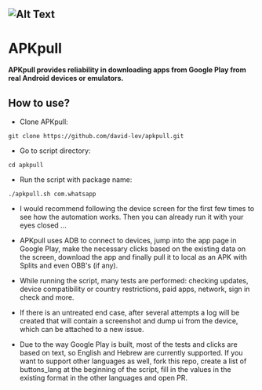 ![Alt Text](https://i.imgur.com/oY6bzVh.gif)
---
# APKpull

**APKpull provides reliability in downloading apps from Google Play from real Android devices or emulators.**

## How to use?
- Clone APKpull:
```
git clone https://github.com/david-lev/apkpull.git
```
- Go to script directory:
```
cd apkpull
```
- Run the script with package name:
```
./apkpull.sh com.whatsapp
```
- I would recommend following the device screen for the first few times to see how the automation works. Then you can already run it with your eyes closed ...

- APKpull uses ADB to connect to devices, jump into the app page in Google Play, make the necessary clicks based on the existing data on the screen, download the app and finally pull it to local as an APK with Splits and even OBB's (if any).
- While running the script, many tests are performed: checking updates, device compatibility or country restrictions, paid apps, network, sign in check and more.
- If there is an untreated end case, after several attempts a log will be created that will contain a screenshot and dump ui from the device, which can be attached to a new issue.
- Due to the way Google Play is built, most of the tests and clicks are based on text, so English and Hebrew are currently supported. If you want to support other languages as well, fork this repo, create a list of buttons_lang at the beginning of the script, fill in the values in the existing format in the other languages and open PR.
